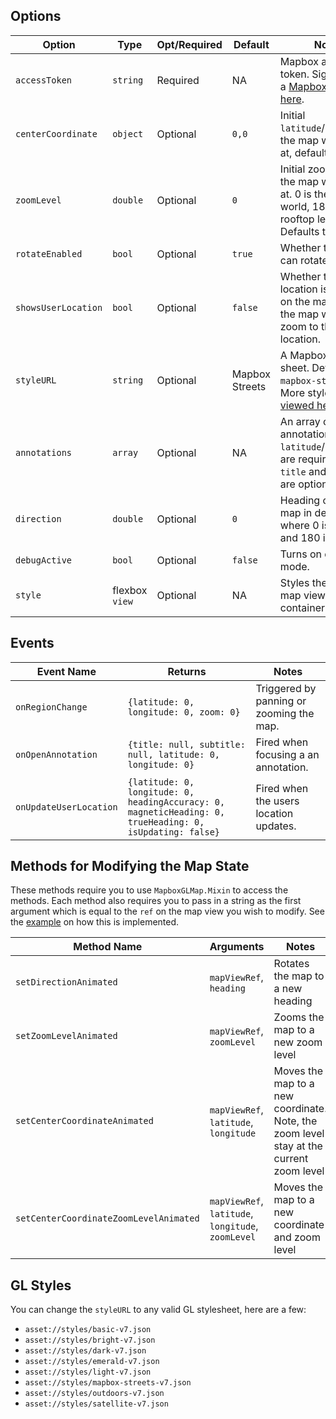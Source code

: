 ## Options

| Option | Type | Opt/Required | Default | Note |
|---|---|---|---|---|
| `accessToken` | `string` | Required | NA |Mapbox access token. Sign up for a [Mapbox account here](https://www.mapbox.com/signup).
| `centerCoordinate` | `object` | Optional | `0,0`| Initial `latitude`/`longitude` the map will load at, defaults to `0,0`.
| `zoomLevel` | `double` | Optional | `0` | Initial zoom level the map will load at. 0 is the entire world, 18 is rooftop level. Defaults to 0.
| `rotateEnabled` | `bool`  |  Optional | `true`  | Whether the map can rotate |
|`showsUserLocation` | `bool` | Optional | `false` | Whether the user's location is shown on the map. Note - the map will not zoom to their location.|
| `styleURL` | `string` | Optional | Mapbox Streets |  A Mapbox GL style sheet. Defaults to `mapbox-streets`. More styles [can be viewed here](https://www.mapbox.com/mapbox-gl-styles).
| `annotations` | `array` | Optional | NA |  An array of annotation objects. `latitude`/`longitude` are required, both `title` and `subtitle` are optional.
| `direction`  | `double` | Optional | `0` | Heading of the map in degrees where 0 is north and 180 is south |
| `debugActive`  | `bool` | Optional | `false` | Turns on debug mode. |
| `style`  | flexbox `view` | Optional | NA | Styles the actual map view container |

## Events

| Event Name | Returns | Notes
|---|---|---|
| `onRegionChange` | `{latitude: 0, longitude: 0, zoom: 0}` | Triggered by panning or zooming the map.
| `onOpenAnnotation` | `{title: null, subtitle: null, latitude: 0, longitude: 0}` | Fired when focusing a an annotation.
| `onUpdateUserLocation` | `{latitude: 0, longitude: 0, headingAccuracy: 0, magneticHeading: 0, trueHeading: 0, isUpdating: false}` | Fired when the users location updates.

## Methods for Modifying the Map State

These methods require you to use `MapboxGLMap.Mixin` to access the methods. Each method also requires you to pass in a string as the first argument which is equal to the `ref` on the map view you wish to modify. See the [example](https://github.com/bsudekum/react-native-mapbox-gl/blob/master/example.md) on how this is implemented.

| Method Name | Arguments | Notes
|---|---|---|
| `setDirectionAnimated` | `mapViewRef`, `heading` | Rotates the map to a new heading
| `setZoomLevelAnimated` | `mapViewRef`, `zoomLevel` | Zooms the map to a new zoom level
| `setCenterCoordinateAnimated` | `mapViewRef`, `latitude`, `longitude` | Moves the map to a new coordinate. Note, the zoom level stay at the current zoom level
| `setCenterCoordinateZoomLevelAnimated` | `mapViewRef`, `latitude`, `longitude`, `zoomLevel` | Moves the map to a new coordinate and zoom level

## GL Styles

You can change the `styleURL` to any valid GL stylesheet, here are a few:

* `asset://styles/basic-v7.json`
* `asset://styles/bright-v7.json`
* `asset://styles/dark-v7.json`
* `asset://styles/emerald-v7.json`
* `asset://styles/light-v7.json`
* `asset://styles/mapbox-streets-v7.json`
* `asset://styles/outdoors-v7.json`
* `asset://styles/satellite-v7.json`
